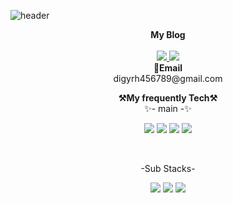 ![header](https://capsule-render.vercel.app/api?type=waving&color=auto&height=300&section=header&text=Welcome&fontSize=90&animation=fadeIn&fontAlignY=38&desc=KJS's%20GitHub%20Profile&descAlignY=51&descAlign=62)

<p align="center">
    <Strong>My Blog</Strong><br><br>
    <a href="https://developersodablog.tistory.com/" target="_blank"><img src="https://img.shields.io/badge/Tistory-535D6C?style=flat-square&logo=Blogger&logoColor=white"/>
    <a href="https://developersodablog.tistory.com/" target="_blank"><img src="https://img.shields.io/badge/Tistory-535D6C?style=flat-square&logo=naver&logoColor=white"/>
    </a>
    <br>
<Strong>📧Email</Strong><br>digyrh456789@gmail.com<br>
</p>
   
   
   
<p align="center">
    <Strong>⚒️My frequently Tech⚒️</Strong><br>
     ✨- main -✨
   </p>
    <p align="center" display="inline-block">
        <img src="https://img.shields.io/badge/Flutter-A8DAF9?style=for-the-badge&logo=Flutter&logoColor="white">
        <img src="https://img.shields.io/badge/React-03045E?style=for-the-badge&logo=React&logoColor=white">
        <img src="https://img.shields.io/badge/C-FFDDD2?style=for-the-badge&logo=C&logoColor=white">
        <img src="https://img.shields.io/badge/C++-B4B4FF?style=for-the-badge&logo=Cplusplus&logoColor=white"></p><br>
                                                                                                       
<p align="center">
     -Sub Stacks-
</p>
                     
<p align="center" display="inline-block">
        <img src="https://img.shields.io/badge/JavaScript-FFD60A?style=for-the-badge&logo=javascript&logoColor=white">   
        <img src="https://img.shields.io/badge/CSS-00B4D8?style=for-the-badge&logo=css3&logoColor=white">
        <img src="https://img.shields.io/badge/Unity-A9A9A9?style=for-the-badge&logo=Unity&logoColor=white">    
</p>
<!--


**B-KJS26/B-KJS26** is a ✨ _special_ ✨ repository because its `README.md` (this file) appears on your GitHub profile.

Here are some ideas to get you started:

- 🔭 I’m currently working on ...
- 🌱 I’m currently learning ...
- 👯 I’m looking to collaborate on ...
- 🤔 I’m looking for help with ...
- 💬 Ask me about ...
- 📫 How to reach me: ...
- 😄 Pronouns: ...
- ⚡ Fun fact: ...
-->
